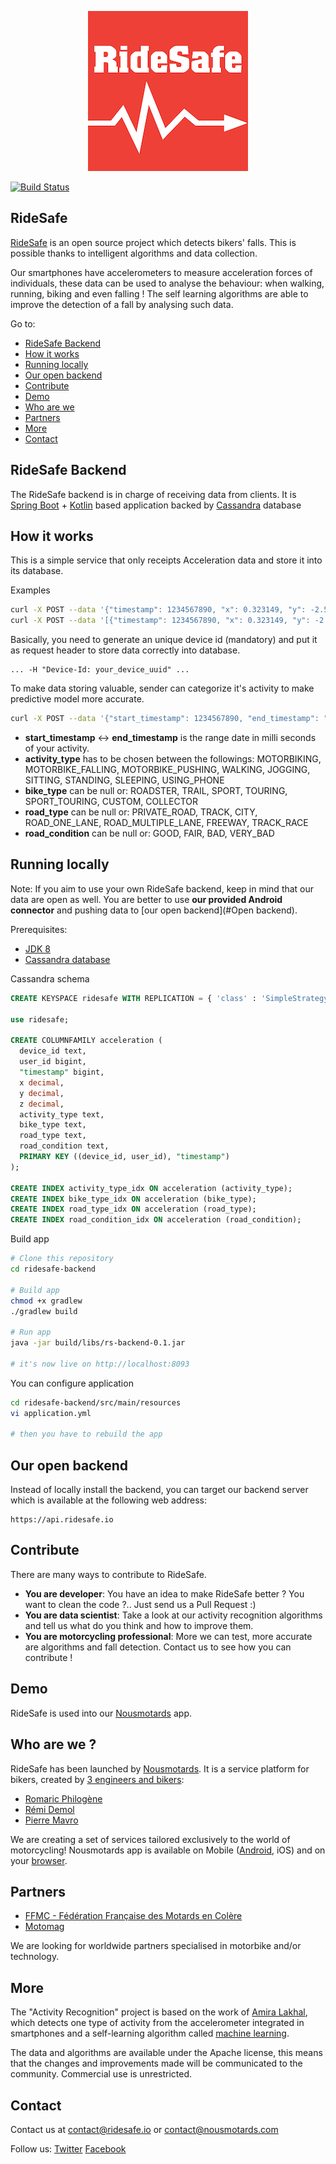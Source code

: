 <p align="center"><img src="https://raw.githubusercontent.com/ridesafe/project/gh-pages/ridesafe_256.jpg"></p>

[![Build Status](https://travis-ci.org/ridesafe/ridesafe-backend.svg)](https://travis-ci.org/ridesafe/ridesafe-backend)

## RideSafe
[RideSafe](http://www.ridesafe.io) is an open source project which detects bikers' falls. This is possible thanks to intelligent algorithms and data collection.

Our smartphones have accelerometers to measure acceleration forces of individuals, these data can be used to analyse the behaviour: when walking, running, biking and even falling !
The self learning algorithms are able to improve the detection of a fall by analysing such data.

Go to:
* [RideSafe Backend](#ridesafe-backend)
* [How it works](#how-it-works)
* [Running locally](#running-locally)
* [Our open backend](#our-open-backend)
* [Contribute](#contribute)
* [Demo](#demo)
* [Who are we](#who-are-we)
* [Partners](#partners)
* [More](#more)
* [Contact](#contact)

## RideSafe Backend
The RideSafe backend is in charge of receiving data from clients. It is [Spring Boot](http://projects.spring.io/spring-boot/) + [Kotlin](https://kotlinlang.org/) based application backed by [Cassandra](http://cassandra.apache.org/) database

## How it works
This is a simple service that only receipts Acceleration data and store it into its database.

Examples
```bash
curl -X POST --data '{"timestamp": 1234567890, "x": 0.323149, "y": -2.5231, "z": 9.28387237}' -H "Device-Id: your_device_uuid" -H "Content-type: application/json" http://localhost:8093/api/v1/acceleration
curl -X POST --data '[{"timestamp": 1234567890, "x": 0.323149, "y": -2.5231, "z": 9.28387237}, ...]' -H "Device-Id: your_device_uuid" -H "Content-type: application/json" http://localhost:8093/api/v1/accelerations
```

Basically, you need to generate an unique device id (mandatory) and put it as request header to store data correctly into database.
```
... -H "Device-Id: your_device_uuid" ...
```

To make data storing valuable, sender can categorize it's activity to make predictive model more accurate.
```bash
curl -X POST --data '{"start_timestamp": 1234567890, "end_timestamp": "2334567890", "activity_type": "MOTORBIKING", "bike_type": "ROADSTER", "road_type": "CITY", "road_condition": "GOOD"}' -H "Device-Id: your_device_uuid" -H "Content-type: application/json" http://localhost:8093/api/v1/acceleration/form
```

* **start_timestamp** <-> **end_timestamp** is the range date in milli seconds of your activity.
* **activity_type** has to be chosen between the followings: MOTORBIKING, MOTORBIKE_FALLING, MOTORBIKE_PUSHING, WALKING, JOGGING, SITTING, STANDING, SLEEPING, USING_PHONE
* **bike_type** can be null or: ROADSTER, TRAIL, SPORT, TOURING, SPORT_TOURING, CUSTOM, COLLECTOR
* **road_type** can be null or: PRIVATE_ROAD, TRACK, CITY, ROAD_ONE_LANE, ROAD_MULTIPLE_LANE, FREEWAY, TRACK_RACE
* **road_condition** can be null or: GOOD, FAIR, BAD, VERY_BAD

## Running locally
Note: If you aim to use your own RideSafe backend, keep in mind that our data are open as well. You are better to use **our provided Android connector** and pushing data to [our open backend](#Open backend).

Prerequisites:
* [JDK 8](http://www.oracle.com/technetwork/java/javase/downloads/jdk8-downloads-2133151.html)
* [Cassandra database](http://cassandra.apache.org/download/)

Cassandra schema
```SQL
CREATE KEYSPACE ridesafe WITH REPLICATION = { 'class' : 'SimpleStrategy', 'replication_factor' : 1 };

use ridesafe;

CREATE COLUMNFAMILY acceleration (
  device_id text,
  user_id bigint,
  "timestamp" bigint,
  x decimal,
  y decimal,
  z decimal,
  activity_type text,
  bike_type text,
  road_type text,
  road_condition text,
  PRIMARY KEY ((device_id, user_id), "timestamp")
);

CREATE INDEX activity_type_idx ON acceleration (activity_type);
CREATE INDEX bike_type_idx ON acceleration (bike_type);
CREATE INDEX road_type_idx ON acceleration (road_type);
CREATE INDEX road_condition_idx ON acceleration (road_condition);
```

Build app
```bash
# Clone this repository
cd ridesafe-backend

# Build app
chmod +x gradlew
./gradlew build

# Run app
java -jar build/libs/rs-backend-0.1.jar

# it's now live on http://localhost:8093
```

You can configure application
```bash
cd ridesafe-backend/src/main/resources
vi application.yml

# then you have to rebuild the app
```

## Our open backend
Instead of locally install the backend, you can target our backend server which is available at the following web address:
```
https://api.ridesafe.io
```

## Contribute
There are many ways to contribute to RideSafe.
* **You are developer**: You have an idea to make RideSafe better ? You want to clean the code ?.. Just send us a Pull Request :)
* **You are data scientist**: Take a look at our activity recognition algorithms and tell us what do you think and how to improve them.
* **You are motorcycling professional**: More we can test, more accurate are algorithms and fall detection. Contact us to see how you can contribute !

## Demo
RideSafe is used into our [Nousmotards](https://play.google.com/store/apps/details?id=com.nousmotards.android) app.


## Who are we ?
RideSafe has been launched by [Nousmotards](https://www.nousmotards.com).
It is a service platform for bikers, created by [3 engineers and bikers](http://blog.nousmotards.com/2015/04/24/ouverture-du-blog-nousmotards/):
* [Romaric Philogène](https://fr.linkedin.com/in/romaricphilogene)
* [Rémi Demol](https://www.linkedin.com/in/demolremi/fr)
* [Pierre Mavro](https://fr.linkedin.com/in/pmavro/fr)

We are creating a set of services tailored exclusively to the world of motorcycling!
Nousmotards app is available on Mobile ([Android](https://play.google.com/store/apps/details?id=com.nousmotards.android), iOS) and on your [browser](https://www.nousmotards.com).

## Partners
* [FFMC - Fédération Française des Motards en Colère](http://ffmc.fr/)
* [Motomag](http://www.motomag.com/)

We are looking for worldwide partners specialised in motorbike and/or technology.

## More
The "Activity Recognition" project is based on the work of [Amira Lakhal](https://github.com/MiraLak), which detects one type of activity from the accelerometer integrated in smartphones and a self-learning algorithm called [machine learning](https://en.wikipedia.org/wiki/Machine_learning).

The data and algorithms are available under the Apache license, this means that the changes and improvements made will be communicated to the community.
Commercial use is unrestricted.

## Contact

Contact us at [contact@ridesafe.io](mailto:contact@ridesafe.io) or [contact@nousmotards.com](mailto:contact@nousmotards.com)

Follow us: [Twitter](https://twitter.com/Nousmotards) [Facebook](https://www.facebook.com/nousmotardsapp)
